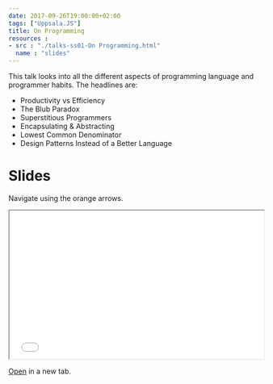 ```yaml
---
date: 2017-09-26T19:00:00+02:00
tags: ["Uppsala.JS"]
title: On Programming
resources :
- src : "./talks-ss01-On Programming.html"
  name : "slides"
---
```

This talk looks into all the different aspects of programming language and programmer habits. The headlines are:

* Productivity vs Efficiency
* The Blub Paradox
* Superstitious Programmers
* Encapsulating & Abstracting
* Lowest Common Denominator
* Design Patterns Instead of a Better Language

# Slides

Navigate using the orange arrows.

<iframe style="width: 100%; height: 21em; max-height: 100vh; margin: 0" src="./talks-ss01-On Programming.html"></iframe>

<a target="blank" href="./talks-ss01-On Programming.html">Open</a> in a new tab.

